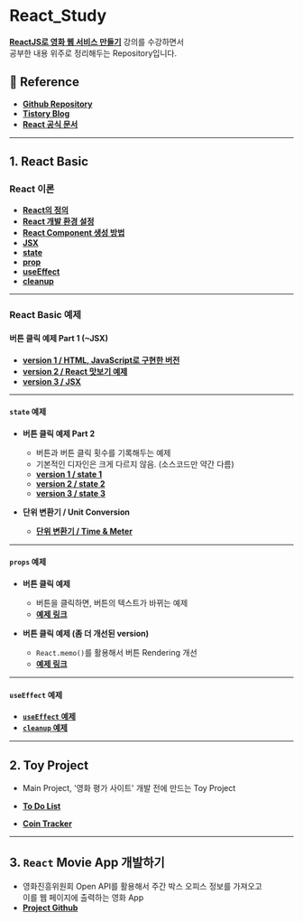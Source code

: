 # React_Study

**[ReactJS로 영화 웹 서비스 만들기](https://nomadcoders.co/react-for-beginners/lobby)** 강의를 수강하면서 <br/>공부한 내용 위주로 정리해두는 Repository입니다.

## 📔 Reference
- **[Github Repository](https://github.com/Rayched/React_Study)**
- **[Tistory Blog](https://rclogstorage.tistory.com/)**
- **[React 공식 문서](https://ko.legacy.reactjs.org/docs/getting-started.html)** 

---
## 1. React Basic

### React 이론

- **[React의 정의](/React_Theory/React_정의.md)**
- **[React 개발 환경 설정](/React_Theory/React_개발_환경_설정.md)**
- **[React Component 생성 방법](/React_Theory/React_Component_생성_방법.md)**
- **[JSX](/React_Theory/React_JSX.md)**
- **[state](/React_Theory/React_State.md)**
- **[prop](/React_Theory/React_props.md)**
- **[useEffect](/React_Theory/React_useEffect.md)**
- **[cleanup](/React_Theory/React_Cleanup.md)**

---

### React Basic 예제

#### 버튼 클릭 예제 Part 1 (~JSX)
- **[version 1 / HTML, JavaScript로 구현한 버전](/Exam/JSX/NonUseReact/exam1.html)**
- **[version 2 / React 맛보기 예제](/Exam/JSX/ReactBasic/exam3.html)**
- **[version 3 / JSX](/Exam/JSX/JSX_Exam/exam5.html)**

---

#### `state` 예제
- **버튼 클릭 예제 Part 2**
    - 버튼과 버튼 클릭 횟수를 기록해두는 예제
    - 기본적인 디자인은 크게 다르지 않음. (소스코드만 약간 다름)
    - **[version 1 / state 1](/Exam/state/ButtonClick/exam1.html)**
    - **[version 2 / state 2](/Exam/state/ButtonClick/exam2.html)**
    - **[version 3 / state 3](/Exam/state/ButtonClick/exam3.html)**

- **단위 변환기 / Unit Conversion**
    - **[단위 변환기 / Time & Meter](/Exam/state/UnitConversion.html)**

---

#### `props` 예제
- **버튼 클릭 예제** 
    - 버튼을 클릭하면, 버튼의 텍스트가 바뀌는 예제
    - **[예제 링크](/Exam/prop/propExam.html)**

- **버튼 클릭 예제 (좀 더 개선된 version)**
    - `React.memo()`를 활용해서 버튼 Rendering 개선
    - **[예제 링크](/Exam/prop/memoExam.html)**

---

#### `useEffect` 예제
- **[`useEffect` 예제](/Exam/useEffect/useEffectExam.html)**
- **[`cleanup` 예제](/Exam/useEffect/CleanupExam.html)**

---

## 2. Toy Project
- Main Project, '영화 평가 사이트' 개발 전에 만드는 Toy Project

- **[To Do List](/Exam/ToyProject/ToDoList.html)**
- **[Coin Tracker](/Exam/ToyProject/CoinTracker.html)**

---

## 3. `React` Movie App 개발하기
- 영화진흥위원회 Open API를 활용해서 주간 박스 오피스 정보를 가져오고 <br/>
    이를 웹 페이지에 출력하는 영화 App
- **[Project Github](https://github.com/Rayched/React_Movie_App)**
